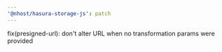 ```yaml
---
'@nhost/hasura-storage-js': patch
---
```


fix(presigned-url): don't alter URL when no transformation params were provided

